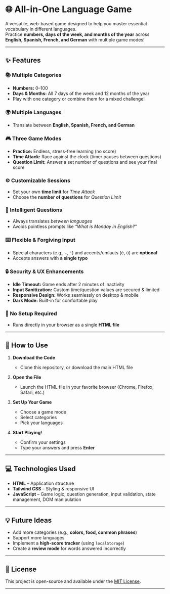 # 🌐 All-in-One Language Game

A versatile, web-based game designed to help you master essential vocabulary in different languages.  
Practice **numbers, days of the week, and months of the year** across **English, Spanish, French, and German** with multiple game modes!

---

## ✨ Features

### 📚 Multiple Categories
- **Numbers:** 0–100  
- **Days & Months:** All 7 days of the week and 12 months of the year  
- Play with one category or combine them for a mixed challenge!

### 🌍 Multiple Languages
- Translate between **English, Spanish, French, and German**

### 🎮 Three Game Modes
- **Practice:** Endless, stress-free learning (no score)  
- **Time Attack:** Race against the clock (timer pauses between questions)  
- **Question Limit:** Answer a set number of questions and see your final score  

### ⚙️ Customizable Sessions
- Set your own **time limit** for *Time Attack*  
- Choose the **number of questions** for *Question Limit*  

### 🧠 Intelligent Questions
- Always translates *between languages*  
- Avoids pointless prompts like *“What is Monday in English?”*

### ⌨️ Flexible & Forgiving Input
- Special characters (e.g., `-`, `'`) and accents/umlauts (é, ü) are **optional**  
- Accepts answers with **a single typo**

### 🔒 Security & UX Enhancements
- **Idle Timeout:** Game ends after 2 minutes of inactivity  
- **Input Sanitization:** Custom time/question values are secured & limited  
- **Responsive Design:** Works seamlessly on desktop & mobile  
- **Dark Mode:** Built-in for comfortable play  

### 🚫 No Setup Required
- Runs directly in your browser as a single **HTML file**

---

## 🚀 How to Use

1. **Download the Code**  
   - Clone this repository, or download the main HTML file

2. **Open the File**  
   - Launch the HTML file in your favorite browser (Chrome, Firefox, Safari, etc.)

3. **Set Up Your Game**  
   - Choose a game mode  
   - Select categories  
   - Pick your languages  

4. **Start Playing!**  
   - Confirm your settings  
   - Type your answers and press **Enter**  

---

## 💻 Technologies Used

- **HTML** – Application structure  
- **Tailwind CSS** – Styling & responsive UI  
- **JavaScript** – Game logic, question generation, input validation, state management, DOM manipulation  

---

## 💡 Future Ideas

- Add more categories (e.g., **colors, food, common phrases**)  
- Support more languages  
- Implement a **high-score tracker** (using `localStorage`)  
- Create a **review mode** for words answered incorrectly  

---

## 📜 License
This project is open-source and available under the [MIT License](LICENSE).  

---
